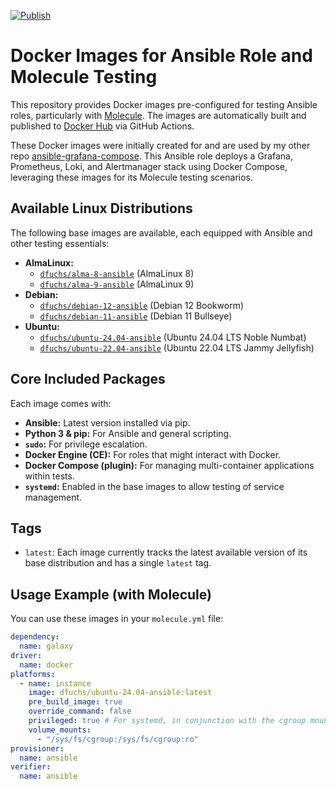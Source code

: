 [![Publish](https://github.com/DominiqueFuchs/docker-images-ansible/actions/workflows/publish.yaml/badge.svg?branch=main)](https://github.com/DominiqueFuchs/docker-images-ansible/actions/workflows/publish.yaml)

# Docker Images for Ansible Role and Molecule Testing

This repository provides Docker images pre-configured for testing Ansible roles, particularly with [Molecule](https://molecule.readthedocs.io/). The images are automatically built and published to [Docker Hub](https://hub.docker.com/u/dfuchs) via GitHub Actions.

These Docker images were initially created for and are used by my other repo [ansible-grafana-compose](https://github.com/DominiqueFuchs/ansible-grafana-compose). This Ansible role deploys a Grafana, Prometheus, Loki, and Alertmanager stack using Docker Compose, leveraging these images for its Molecule testing scenarios.

## Available Linux Distributions

The following base images are available, each equipped with Ansible and other testing essentials:

*   **AlmaLinux:**
    *   [`dfuchs/alma-8-ansible`](https://hub.docker.com/r/dfuchs/alma-8-ansible) (AlmaLinux 8)
    *   [`dfuchs/alma-9-ansible`](https://hub.docker.com/r/dfuchs/alma-9-ansible) (AlmaLinux 9)
*   **Debian:**
    *   [`dfuchs/debian-12-ansible`](https://hub.docker.com/r/dfuchs/debian-12-ansible) (Debian 12 Bookworm)
    *   [`dfuchs/debian-11-ansible`](https://hub.docker.com/r/dfuchs/debian-11-ansible) (Debian 11 Bullseye)
*   **Ubuntu:**
    *   [`dfuchs/ubuntu-24.04-ansible`](https://hub.docker.com/r/dfuchs/ubuntu-24.04-ansible) (Ubuntu 24.04 LTS Noble Numbat)
    *   [`dfuchs/ubuntu-22.04-ansible`](https://hub.docker.com/r/dfuchs/ubuntu-22.04-ansible) (Ubuntu 22.04 LTS Jammy Jellyfish)

## Core Included Packages

Each image comes with:

*   **Ansible:** Latest version installed via pip.
*   **Python 3 & pip:** For Ansible and general scripting.
*   **`sudo`:** For privilege escalation.
*   **Docker Engine (CE):** For roles that might interact with Docker.
*   **Docker Compose (plugin):** For managing multi-container applications within tests.
*   **`systemd`:** Enabled in the base images to allow testing of service management.

## Tags

*   `latest`: Each image currently tracks the latest available version of its base distribution and has a single `latest` tag.

## Usage Example (with Molecule)

You can use these images in your `molecule.yml` file:

```yaml
dependency:
  name: galaxy
driver:
  name: docker
platforms:
  - name: instance
    image: dfuchs/ubuntu-24.04-ansible:latest
    pre_build_image: true
    override_command: false
    privileged: true # For systemd, in conjunction with the cgroup mount
    volume_mounts:
      - "/sys/fs/cgroup:/sys/fs/cgroup:ro"
provisioner:
  name: ansible
verifier:
  name: ansible
```
